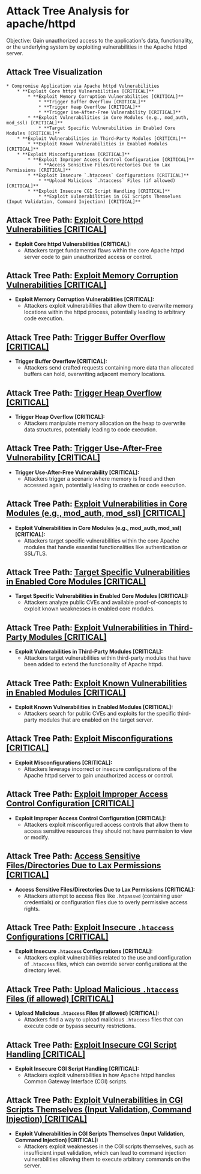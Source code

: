 # Attack Tree Analysis for apache/httpd

Objective: Gain unauthorized access to the application's data, functionality, or the underlying system by exploiting vulnerabilities in the Apache httpd server.

## Attack Tree Visualization

```
* Compromise Application via Apache httpd Vulnerabilities
    * **Exploit Core httpd Vulnerabilities [CRITICAL]**
        * **Exploit Memory Corruption Vulnerabilities [CRITICAL]**
            * **Trigger Buffer Overflow [CRITICAL]**
            * **Trigger Heap Overflow [CRITICAL]**
            * **Trigger Use-After-Free Vulnerability [CRITICAL]**
        * **Exploit Vulnerabilities in Core Modules (e.g., mod_auth, mod_ssl) [CRITICAL]**
            * **Target Specific Vulnerabilities in Enabled Core Modules [CRITICAL]**
    * **Exploit Vulnerabilities in Third-Party Modules [CRITICAL]**
        * **Exploit Known Vulnerabilities in Enabled Modules [CRITICAL]**
    * **Exploit Misconfigurations [CRITICAL]**
        * **Exploit Improper Access Control Configuration [CRITICAL]**
            * **Access Sensitive Files/Directories Due to Lax Permissions [CRITICAL]**
        * **Exploit Insecure `.htaccess` Configurations [CRITICAL]**
            * **Upload Malicious `.htaccess` Files (if allowed) [CRITICAL]**
        * **Exploit Insecure CGI Script Handling [CRITICAL]**
            * **Exploit Vulnerabilities in CGI Scripts Themselves (Input Validation, Command Injection) [CRITICAL]**
```


## Attack Tree Path: [Exploit Core httpd Vulnerabilities [CRITICAL]](./attack_tree_paths/exploit_core_httpd_vulnerabilities_[critical].md)

* **Exploit Core httpd Vulnerabilities [CRITICAL]:**
    * Attackers target fundamental flaws within the core Apache httpd server code to gain unauthorized access or control.

## Attack Tree Path: [Exploit Memory Corruption Vulnerabilities [CRITICAL]](./attack_tree_paths/exploit_memory_corruption_vulnerabilities_[critical].md)

* **Exploit Memory Corruption Vulnerabilities [CRITICAL]:**
    * Attackers exploit vulnerabilities that allow them to overwrite memory locations within the httpd process, potentially leading to arbitrary code execution.

## Attack Tree Path: [Trigger Buffer Overflow [CRITICAL]](./attack_tree_paths/trigger_buffer_overflow_[critical].md)

* **Trigger Buffer Overflow [CRITICAL]:**
    * Attackers send crafted requests containing more data than allocated buffers can hold, overwriting adjacent memory locations.

## Attack Tree Path: [Trigger Heap Overflow [CRITICAL]](./attack_tree_paths/trigger_heap_overflow_[critical].md)

* **Trigger Heap Overflow [CRITICAL]:**
    * Attackers manipulate memory allocation on the heap to overwrite data structures, potentially leading to code execution.

## Attack Tree Path: [Trigger Use-After-Free Vulnerability [CRITICAL]](./attack_tree_paths/trigger_use-after-free_vulnerability_[critical].md)

* **Trigger Use-After-Free Vulnerability [CRITICAL]:**
    * Attackers trigger a scenario where memory is freed and then accessed again, potentially leading to crashes or code execution.

## Attack Tree Path: [Exploit Vulnerabilities in Core Modules (e.g., mod_auth, mod_ssl) [CRITICAL]](./attack_tree_paths/exploit_vulnerabilities_in_core_modules_(e.g.,_mod_auth,_mod_ssl)_[critical].md)

* **Exploit Vulnerabilities in Core Modules (e.g., mod_auth, mod_ssl) [CRITICAL]:**
    * Attackers target specific vulnerabilities within the core Apache modules that handle essential functionalities like authentication or SSL/TLS.

## Attack Tree Path: [Target Specific Vulnerabilities in Enabled Core Modules [CRITICAL]](./attack_tree_paths/target_specific_vulnerabilities_in_enabled_core_modules_[critical].md)

* **Target Specific Vulnerabilities in Enabled Core Modules [CRITICAL]:**
    * Attackers analyze public CVEs and available proof-of-concepts to exploit known weaknesses in enabled core modules.

## Attack Tree Path: [Exploit Vulnerabilities in Third-Party Modules [CRITICAL]](./attack_tree_paths/exploit_vulnerabilities_in_third-party_modules_[critical].md)

* **Exploit Vulnerabilities in Third-Party Modules [CRITICAL]:**
    * Attackers target vulnerabilities within third-party modules that have been added to extend the functionality of Apache httpd.

## Attack Tree Path: [Exploit Known Vulnerabilities in Enabled Modules [CRITICAL]](./attack_tree_paths/exploit_known_vulnerabilities_in_enabled_modules_[critical].md)

* **Exploit Known Vulnerabilities in Enabled Modules [CRITICAL]:**
    * Attackers search for public CVEs and exploits for the specific third-party modules that are enabled on the target server.

## Attack Tree Path: [Exploit Misconfigurations [CRITICAL]](./attack_tree_paths/exploit_misconfigurations_[critical].md)

* **Exploit Misconfigurations [CRITICAL]:**
    * Attackers leverage incorrect or insecure configurations of the Apache httpd server to gain unauthorized access or control.

## Attack Tree Path: [Exploit Improper Access Control Configuration [CRITICAL]](./attack_tree_paths/exploit_improper_access_control_configuration_[critical].md)

* **Exploit Improper Access Control Configuration [CRITICAL]:**
    * Attackers exploit misconfigured access controls that allow them to access sensitive resources they should not have permission to view or modify.

## Attack Tree Path: [Access Sensitive Files/Directories Due to Lax Permissions [CRITICAL]](./attack_tree_paths/access_sensitive_filesdirectories_due_to_lax_permissions_[critical].md)

* **Access Sensitive Files/Directories Due to Lax Permissions [CRITICAL]:**
    * Attackers attempt to access files like `.htpasswd` (containing user credentials) or configuration files due to overly permissive access rights.

## Attack Tree Path: [Exploit Insecure `.htaccess` Configurations [CRITICAL]](./attack_tree_paths/exploit_insecure_`.htaccess`_configurations_[critical].md)

* **Exploit Insecure `.htaccess` Configurations [CRITICAL]:**
    * Attackers exploit vulnerabilities related to the use and configuration of `.htaccess` files, which can override server configurations at the directory level.

## Attack Tree Path: [Upload Malicious `.htaccess` Files (if allowed) [CRITICAL]](./attack_tree_paths/upload_malicious_`.htaccess`_files_(if_allowed)_[critical].md)

* **Upload Malicious `.htaccess` Files (if allowed) [CRITICAL]:**
    * Attackers find a way to upload malicious `.htaccess` files that can execute code or bypass security restrictions.

## Attack Tree Path: [Exploit Insecure CGI Script Handling [CRITICAL]](./attack_tree_paths/exploit_insecure_cgi_script_handling_[critical].md)

* **Exploit Insecure CGI Script Handling [CRITICAL]:**
    * Attackers exploit vulnerabilities in how Apache httpd handles Common Gateway Interface (CGI) scripts.

## Attack Tree Path: [Exploit Vulnerabilities in CGI Scripts Themselves (Input Validation, Command Injection) [CRITICAL]](./attack_tree_paths/exploit_vulnerabilities_in_cgi_scripts_themselves_(input_validation,_command_injection)_[critical].md)

* **Exploit Vulnerabilities in CGI Scripts Themselves (Input Validation, Command Injection) [CRITICAL]:**
    * Attackers exploit weaknesses in the CGI scripts themselves, such as insufficient input validation, which can lead to command injection vulnerabilities allowing them to execute arbitrary commands on the server.

